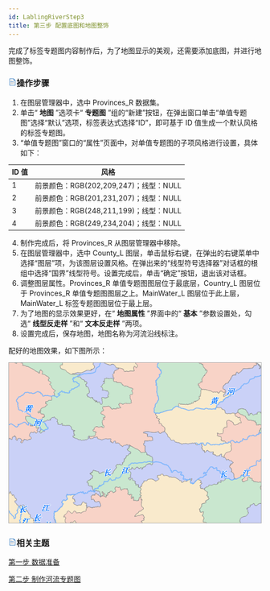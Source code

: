 ```yaml
---
id: LablingRiverStep3
title: 第三步 配置底图和地图整饰
---
```

完成了标签专题图内容制作后，为了地图显示的美观，还需要添加底图，并进行地图整饰。

### ![](../../img/read.gif)操作步骤

1. 在图层管理器中，选中 Provinces_R 数据集。
2. 单击“ **地图** ”选项卡“ **专题图** ”组的“新建”按钮，在弹出窗口单击“单值专题图”选择“默认”选项，标签表达式选择“ID”，即可基于 ID 值生成一个默认风格的标签专题图。
3. “单值专题图”窗口的“属性”页面中，对单值专题图的子项风格进行设置，具体如下：   

ID 值 | 风格  
---|---  
1 | 前景颜色：RGB(202,209,247)；线型：NULL  
2 | 前景颜色：RGB(201,231,207)；线型：NULL  
3 | 前景颜色：RGB(248,211,199)；线型：NULL  
4 | 前景颜色：RGB(249,234,204)；线型：NULL  
4. 制作完成后，将 Provinces_R 从图层管理器中移除。
5. 在图层管理器中，选中 County_L 图层，单击鼠标右键，在弹出的右键菜单中选择“图层”项，为该图层设置风格。在弹出来的“线型符号选择器”对话框的根组中选择“国界”线型符号。设置完成后，单击“确定”按钮，退出该对话框。
6. 调整图层属性。Provinces_R 单值专题图图层位于最底层，Country_L 图层位于 Provinces_R 单值专题图图层之上。MainWater_L 图层位于此上层，MainWater_L 标签专题图图层位于最上层。
7. 为了地图的显示效果更好，在“ **地图属性** ”界面中的“ **基本** ”参数设置处，勾选“ **线型反走样** ”和“ **文本反走样** ”两项。
8. 设置完成后，保存地图，地图名称为河流沿线标注。 

配好的地图效果，如下图所示：

![](img/RiverResult2.png)  

  
### ![](../../img/read.gif)相关主题

[第一步 数据准备](LablingRiverStep1)

[第二步 制作河流专题图](LablingRiverStep2)
